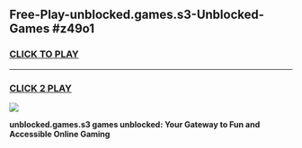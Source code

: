 
## Free-Play-unblocked.games.s3-Unblocked-Games #z49o1
<h3>
<a href="https://news.freeplayer.one?title=unblocked.games.s3&ref=8M">CLICK TO PLAY</a></h3>
<hr>

<h3>
<a href="https://news.freeplayer.one?title=unblocked.games.s3&ref=8M">CLICK 2 PLAY</a>
  
</h3>

<a href="https://news.freeplayer.one?title=unblocked.games.s3&ref=8M"><img src="https://clearcache.store/games.png"></a>


**unblocked.games.s3 games unblocked: Your Gateway to Fun and Accessible Online Gaming**
